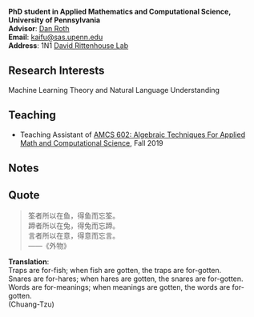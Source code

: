 **PhD student in Applied Mathematics and Computational Science, University of Pennsylvania**  
**Advisor**: [Dan Roth](http://www.cis.upenn.edu/~danroth/)  
**Email**: [kaifu@sas.upenn.edu](kaifu@sas.upenn.edu)  
**Address**: 1N1 [David Rittenhouse Lab](http://maps.google.com/maps?daddr=David%20Rittenhouse%20Laboratory@39.952099,-75.189903)  

## Research Interests

Machine Learning Theory and Natural Language Understanding

## Teaching

- Teaching Assistant of [AMCS 602: Algebraic Techniques For Applied Math and Computational Science](https://www.math.upenn.edu/~zwang423/AMCS602_2019.html), Fall 2019

## Notes

## Quote

> 筌者所以在鱼，得鱼而忘筌。   
> 蹄者所以在兔，得兔而忘蹄。  
> 言者所以在意，得意而忘言。  
> ——《外物》  

**Translation**:  
Traps are for-fish; when fish are gotten, the traps are for-gotten.  
Snares are for-hares; when hares are gotten, the snares are for-gotten.  
Words are for-meanings; when meanings are gotten, the words are for-gotten.  
(Chuang-Tzu)  


